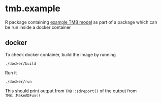 # tmb.example

R package containing [example TMB model](https://kaskr.github.io/adcomp/Introduction.html#Examples) as part of a package which can be run inside a docker container

## docker

To check docker container, build the image by running

```
./docker/build
```

Run it 

```
./docker/run
```

This should print output from `TMB::sdreport()` of the output from `TMB::MakeADFun()`
